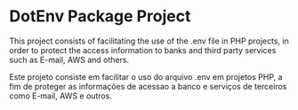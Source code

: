# DotEnv Package Project
This project consists of facilitating the use of the .env file in PHP projects, in order to protect the access information to banks and third party services such as E-mail, AWS and others.

Este projeto consiste em facilitar o uso do arquivo .env em projetos PHP, a fim de proteger as informações de acessao a banco e serviços de terceiros como E-mail, AWS e outros.

